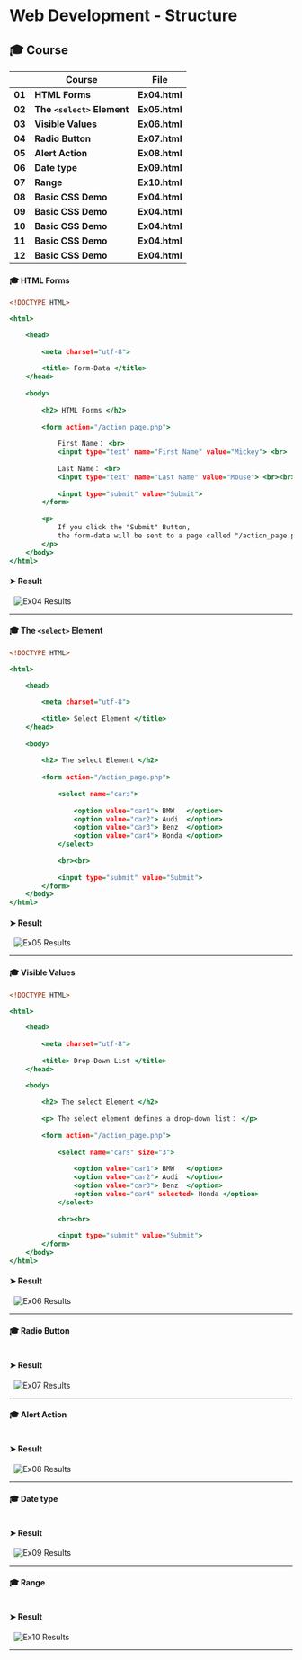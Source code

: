 # Web Development - Structure


## 🎓 Course

|      |	**Course** |	**File** |
| ---- | ---- | ---- |
| **01**	| **HTML Forms** | **Ex04.html** |
| **02**	| **The `<select>` Element** | **Ex05.html** |
| **03**	| **Visible Values** | **Ex06.html** |
| **04**	| **Radio Button** | **Ex07.html** |
| **05**	| **Alert Action** | **Ex08.html** |
| **06**	| **Date type** | **Ex09.html** |
| **07**	| **Range** | **Ex10.html** |
| **08**	| **Basic CSS Demo** | **Ex04.html** |
| **09**	| **Basic CSS Demo** | **Ex04.html** |
| **10**	| **Basic CSS Demo** | **Ex04.html** |
| **11**	| **Basic CSS Demo** | **Ex04.html** |
| **12**	| **Basic CSS Demo** | **Ex04.html** |




#### 🎓 HTML Forms

```Ex04.html
<!DOCTYPE HTML>

<html>

    <head> 
        
        <meta charset="utf-8">
        
        <title> Form-Data </title>
    </head>
    
    <body>
        
        <h2> HTML Forms </h2>
        
        <form action="/action_page.php">
        
            First Name： <br>
            <input type="text" name="First Name" value="Mickey"> <br>
            
            Last Name： <br>
            <input type="text" name="Last Name" value="Mouse"> <br><br>
            
            <input type="submit" value="Submit">
        </form>
        
        <p>
            If you click the "Submit" Button, 
            the form-data will be sent to a page called "/action_page.php".
        </p>
    </body>
</html>
```


#### ➤ Result

&nbsp; <img src="./Images/Ex04 Results.png" alt="Ex04 Results"/>

___


#### 🎓 The `<select>` Element

```Ex05.html
<!DOCTYPE HTML>

<html>

    <head> 
        
        <meta charset="utf-8">
        
        <title> Select Element </title>
    </head>
    
    <body>
    
        <h2> The select Element </h2>
        
        <form action="/action_page.php">
            
            <select name="cars">
            
                <option value="car1"> BMW   </option>
                <option value="car2"> Audi  </option>
                <option value="car3"> Benz  </option>
                <option value="car4"> Honda </option>
            </select>
            
            <br><br>
            
            <input type="submit" value="Submit">
        </form>
    </body>
</html>
```
#### ➤ Result

&nbsp; <img src="./Images/Ex05 Results.png" alt="Ex05 Results"/>

___


#### 🎓 Visible Values

```Ex06.html
<!DOCTYPE HTML>

<html>

    <head>
        
        <meta charset="utf-8">
        
        <title> Drop-Down List </title>
    </head>

    <body>
        
        <h2> The select Element </h2>
        
        <p> The select element defines a drop-down list： </p>
        
        <form action="/action_page.php">
            
            <select name="cars" size="3">
                
                <option value="car1"> BMW   </option>
                <option value="car2"> Audi  </option>
                <option value="car3"> Benz  </option>
                <option value="car4" selected> Honda </option>
            </select>
            
            <br><br>
            
            <input type="submit" value="Submit">
        </form>
    </body>
</html>
```
#### ➤ Result

&nbsp; <img src="./Images/Ex06 Results.png" alt="Ex06 Results"/>

___


#### 🎓 Radio Button

```Ex07.html

```
#### ➤ Result

&nbsp; <img src="./Images/Ex07 Results.png" alt="Ex07 Results"/>

___

#### 🎓 Alert Action

```Ex08.html

```
#### ➤ Result

&nbsp; <img src="./Images/Ex08 Results.png" alt="Ex08 Results"/>

___

#### 🎓 Date type 

```Ex09.html

```
#### ➤ Result

&nbsp; <img src="./Images/Ex09 Results.png" alt="Ex09 Results"/>

___

#### 🎓 Range

```Ex10.html

```
#### ➤ Result

&nbsp; <img src="./Images/Ex10 Results.png" alt="Ex10 Results"/>

___
